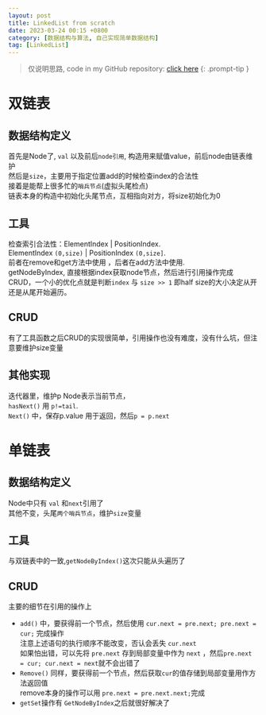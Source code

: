 ```yaml
---
layout: post
title: LinkedList from scratch
date: 2023-03-24 00:15 +0800
category: [数据结构与算法, 自己实现简单数据结构]
tag: [LinkedList]
---
```


> 仅说明思路, code in my GitHub repository: [click here](https://github.com/TonyMarsh31/DataStructure/blob/master/%E6%95%B0%E7%BB%84%E5%92%8C%E9%93%BE%E8%A1%A8/MyLinkedList.java)
{: .prompt-tip }

# 双链表

## 数据结构定义

首先是Node了, `val` 以及前后`node引用`, 构造用来赋值value，前后node由链表维护   
然后是`size`，主要用于指定位置add的时候检查index的合法性    
接着是能帮上很多忙的`哨兵节点`(虚拟头尾检点)  
链表本身的构造中初始化头尾节点，互相指向对方，将size初始化为0

## 工具

检查索引合法性：ElementIndex | PositionIndex.  
ElementIndex  `(0,size)` |  PositionIndex `(0,size]`.   
前者在remove和get方法中使用 ，后者在add方法中使用.  
getNodeByIndex, 直接根据index获取node节点，然后进行引用操作完成CRUD，一个小的优化点就是判断`index` 与 `size >> 1` 即half size的大小决定从开还是从尾开始遍历。

## CRUD

有了工具函数之后CRUD的实现很简单，引用操作也没有难度，没有什么坑，但注意要维护size变量

## 其他实现 

迭代器里，维护p Node表示当前节点，  
`hasNext()` 用  `p!=tail`.  
`Next()` 中，保存p.value 用于返回，然后`p = p.next`

# 单链表

## 数据结构定义

Node中只有 `val` 和`next`引用了   
其他不变，头尾`两个哨兵节点`，维护`size`变量

## 工具

与双链表中的一致,`getNodeByIndex()`这次只能从头遍历了

## CRUD

主要的细节在引用的操作上

+ `add()` 中，要获得前一个节点，然后使用 `cur.next = pre.next; pre.next = cur;` 完成操作  
  注意上述语句的执行顺序不能改变，否认会丢失 `cur.next`  
  如果怕出错，可以先将 `pre.next` 存到局部变量中作为 `next`  ，然后`pre.next = cur; cur.next = next`就不会出错了 
+ `Remove()` 同样，要获得前一个节点，然后获取`cur`的值存储到局部变量用作方法返回值   
  remove本身的操作可以用 `pre.next = pre.next.next;`完成
+ `getSet`操作有 `GetNodeByIndex`之后就很好解决了
